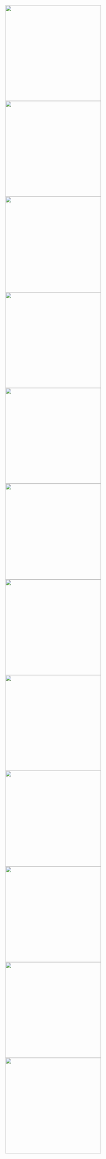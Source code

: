 <img src ="/shipp%20prints/Screenshot_20180316-225103.png?raw=true" width = "300"/>
<img src="shipp%20prints/Screenshot_20180316-225136.png?raw=true" width="300"/>
<img src="shipp%20prints/Screenshot_20180316-225155.png?raw=true" width="300"/>
<img src="shipp%20prints/Screenshot_20180316-225630.png?raw=true" width="300"/>
<img src="shipp%20prints/Screenshot_20180316-225657.png?raw=true" width="300"/> 
<img src="shipp%20prints/Screenshot_20180316-231909.png?raw=true" width="300"/>
<img src="shipp%20prints/Screenshot_20180316-231914.png?raw=true" width="300"/> 
<img src="shipp%20prints/Screenshot_20180316-231925.png?raw=true" width="300"/>
<img src="shipp%20prints/Screenshot_20180316-231936.png?raw=true" width="300"/> 
<img src="shipp%20prints/Screenshot_20180316-232000.png?raw=true" width="300"/>
<img src="shipp%20prints/Screenshot_20180316-232010.png?raw=true" width="300"/>
 <img src="shipp%20prints/Screenshot_20180316-232234.png?raw=true" width="300"/>
